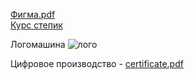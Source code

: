 [Фигма.pdf](https://github.com/Katya6589/semester5/files/12874757/default.pdf)  
[Курс степик](https://stepik.org/course/129672/syllabus )

Логомашина
![лого](https://github.com/Katya6589/semester5/assets/113089569/768615fa-939b-45df-97d3-7dd1190ab9af)

  
Цифровое производство - [certificate.pdf](https://github.com/Katya6589/semester5/files/12784275/certificate.1.pdf)
